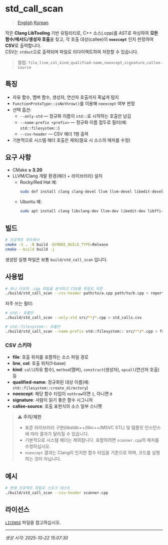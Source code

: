 # std_call_scan

> [English](README.md) [Korean](README.ko.md) 

작은 **Clang LibTooling** 기반 유틸리티로, C++ 소스(.cpp)를 AST로 파싱하여 **모든 함수/메서드/생성자 호출**을 찾고, 각 호출 대상(callee)이 **`noexcept`** 인지 판정하여 **CSV**로 출력합니다.  
CSV는 `stdout`으로 출력되며 파일로 리다이렉트하여 저장할 수 있습니다.

> 컬럼: `file,line,col,kind,qualified-name,noexcept,signature,callee-source`

## 특징

- 자유 함수, 멤버 함수, 생성자, 연산자 호출까지 폭넓게 탐지
- `FunctionProtoType::isNothrow()`를 이용해 `noexcept` 여부 판정
- 선택 옵션:
  - `--only-std` — 정규화 이름이 `std::`로 시작하는 호출만 남김
  - `--name-prefix <prefix>` — 정규화 이름 접두로 필터(예: `std::filesystem::`)
  - `--csv-header` — CSV 헤더 1행 출력
- 기본적으로 시스템 헤더 호출은 제외(필요 시 소스의 매처를 수정)

## 요구 사항

- CMake **≥ 3.20**
- LLVM/Clang 개발 환경(헤더 + 라이브러리) 설치
  - Rocky/Red Hat 예:
    ```bash
    sudo dnf install clang clang-devel llvm llvm-devel libedit-devel libffi-devel libxml2-devel zlib-devel libzstd-devel
    ```
  - Ubuntu 예:
    ```bash
    sudo apt install clang libclang-dev llvm-dev libedit-dev libffi-dev libxml2-dev zlib1g-dev libzstd-dev
    ```

## 빌드

```bash
# 프로젝트 루트에서
cmake -S . -B build -DCMAKE_BUILD_TYPE=Release
cmake --build build -j
```

생성된 실행 파일은 보통 `build/std_call_scan` 입니다.

## 사용법

```bash
# 하나 이상의 .cpp 파일을 분석하고 CSV를 파일로 저장
./build/std_call_scan --csv-header path/to/a.cpp path/to/b.cpp > report.csv
```

자주 쓰는 필터:

```bash
# std:: 호출만
./build/std_call_scan --only-std src/**/*.cpp > std_calls.csv

# std::filesystem:: 호출만
./build/std_call_scan --name-prefix std::filesystem:: src/**/*.cpp > fs_calls.csv
```

### CSV 스키마

- **file**: 호출 위치를 포함하는 소스 파일 경로
- **line**, **col**: 호출 위치(1‑base)
- **kind**: `call`(자유 함수), `method`(멤버), `construct`(생성자), `opcall`(연산자 호출) 등
- **qualified-name**: 정규화된 대상 이름(예: `std::filesystem::create_directory`)
- **noexcept**: 해당 함수 타입이 `nothrow`이면 `1`, 아니면 `0`
- **signature**: 사람이 읽기 좋은 함수 시그니처
- **callee-source**: 호출 표현식의 소스 일부 스니펫

> ⚠️ **주의/제한**
>
> - 표준 라이브러리 구현(libstdc++/libc++/MSVC STL) 및 템플릿 인스턴스에 따라 결과가 달라질 수 있습니다.
> - 기본적으로 시스템 헤더는 제외됩니다. 포함하려면 `scanner.cpp`의 매처를 수정하십시오.
> - `noexcept` 결과는 Clang이 인지한 함수 타입을 기준으로 하며, 코드를 실행하는 것이 아닙니다.

## 예시

```bash
# 현재 프로젝트 파일로 스모크 테스트
./build/std_call_scan --csv-header scanner.cpp
```

## 라이선스

[`LICENSE`](LICENSE) 파일을 참고하십시오.

---

*생성 시각: 2025-10-22 15:07:30*

